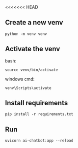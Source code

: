 <<<<<<< HEAD

## Create a new venv

```
python -m venv venv
```

## Activate the venv

bash:

```
source venv/bin/activate
```

windows cmd:

```
venv\Scripts\activate
```

## Install requirements

```
pip install -r requirements.txt
```

## Run

```
uvicorn ai-chatbot:app --reload
```
